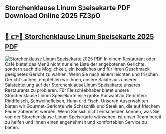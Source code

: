 ## Storchenklause Linum Speisekarte PDF Download Online 2025 FZ3pO

# <h2><a href="http://gcdksow.nevu.top/?p=Storchenklause+Linum+Speisekarte">🔗 👉🔴 Storchenklause Linum Speisekarte 2025 PDF</a></h2>

[![Storchenklause Linum Speisekarte 2025 PDF](https://i.imgur.com/dBaPXMq.png)](http://gcdksow.nevu.top/?p=Storchenklause+Linum+Speisekarte)
In einem Restaurant oder Café bietet das Menü nicht nur eine Liste der angebotenen Gerichte, sondern auch die Möglichkeit, ein köstliches und für Ihren Geschmack geeignetes Gericht zu wählen. Wenn Sie nach einem leichten und frischen Gericht suchen, empfehlen wir Ihnen, unsere Salate aus unserer Salatabteilung auf der Storchenklause Linum Speisekarte unseres Restaurants zu probieren. Für Fleischliebhaber bietet unsere Storchenklause Linum Speisekarte eine große Auswahl an Gerichten: Rindfleisch, Schweinefleisch, Huhn und Fisch. Unseren Auserwählten bieten wir Gourmet-Gerichte wie Schaschlik und Steak an, die auf frischem Feuer zubereitet werden. Wenn Sie sich nicht entscheiden können, was Sie von der Storchenklause Linum Speisekarte wünschen, ist unser Team bereit zu helfen und Ihnen einen angenehmen und komfortablen Service zu bieten.
